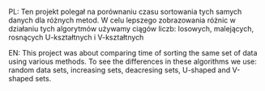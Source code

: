 PL: Ten projekt polegał na porównaniu czasu sortowania tych samych danych dla różnych metod. W celu lepszego zobrazowania różnic w działaniu tych algorytmów używamy ciągów liczb: losowych, malejących, rosnących U-kształtnych i V-kształtnych

EN: This project was about comparing time of sorting the same set of data using various methods. To see the differences in these algorithms we use: random data sets, increasing sets, deacresing sets, U-shaped and V-shaped sets.